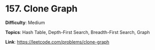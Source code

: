 # 157. Clone Graph

**Difficulty**: Medium

**Topics**: Hash Table, Depth-First Search, Breadth-First Search, Graph

**Link**: https://leetcode.com/problems/clone-graph
